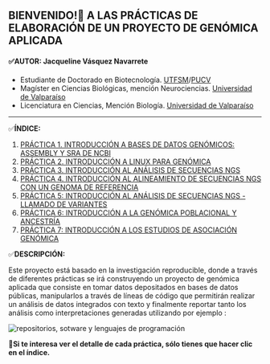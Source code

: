 
## BIENVENIDO!:wave: A LAS PRÁCTICAS DE ELABORACIÓN DE UN PROYECTO DE GENÓMICA APLICADA 


#### :white_check_mark:AUTOR: **Jacqueline Vásquez Navarrete**
- Estudiante de Doctorado en Biotecnología. [UTFSM](https://www.usm.cl/)/[PUCV](https://www.pucv.cl/)
- Magíster en Ciencias Biológicas, mención Neurociencias. [Universidad de Valparaíso](https://www.uv.cl/)  
- Licenciatura en Ciencias, Mención Biología. [Universidad de Valparaíso](https://www.uv.cl/)  
------------------------------------------------------------------------------------------------------------------------------------------------------
:white_check_mark:**ÍNDICE:**
1. [PRÁCTICA 1. INTRODUCCIÓN A BASES DE DATOS GENÓMICOS: ASSEMBLY Y SRA DE NCBI](https://github.com/GenomicsEducation/Jacqueline-Vasquez/blob/948f233b392f73356e34b06e672b6f3b17cac138/PR%C3%81CTICA%201/DESCRIPCI%C3%93N%20COMPLETA%20PR%C3%81CTICA%201.md)
2. [PRÁCTICA 2. INTRODUCCIÓN A LINUX PARA GENÓMICA]()
3. [PRÁCTICA 3. INTRODUCCIÓN AL ANÁLISIS DE SECUENCIAS NGS]()
4. [PRÁCTICA 4. INTRODUCCIÓN AL ALINEAMIENTO DE SECUENCIAS NGS CON UN GENOMA DE REFERENCIA]()
5. [PRÁCTICA 5: INTRODUCCIÓN AL ANÁLISIS DE SECUENCIAS NGS - LLAMADO DE VARIANTES]()
6. [PRÁCTICA 6: INTRODUCCIÓN A LA GENÓMICA POBLACIONAL Y ANCESTRÍA]()
7. [PRÁCTICA 7: INTRODUCCIÓN A LOS ESTUDIOS DE ASOCIACIÓN GENÓMICA]()
<div id='id1' />

:white_check_mark:**DESCRIPCIÓN:**

Este proyecto está basado en la investigación reproducible, donde a través de diferentes prácticas se irá construyendo un proyecto de genómica aplicada que consiste en tomar datos depositados en bases de datos públicas, manipularlos a través de líneas de código que permitirán realizar un análisis de datos integrados con texto y finalmente reportar tanto los análisis como interpretaciones generadas utilizando por ejemplo :

![repositorios, sotware y lenguajes de programación](https://user-images.githubusercontent.com/84527634/122594001-741f0980-d034-11eb-8083-12c5d7777dc5.png)

:pushpin:**Si te interesa ver el detalle de cada práctica, sólo tienes que hacer clic en el índice.**

